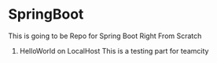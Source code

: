 # SpringBoot
This is going to be Repo for Spring Boot Right From Scratch
  1) HelloWorld on LocalHost
This is a testing part for teamcity
